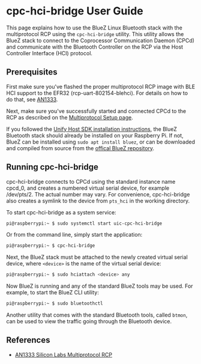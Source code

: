 # cpc-hci-bridge User Guide

This page explains how to use the BlueZ Linux Bluetooth stack with
the multiprotocol RCP using the `cpc-hci-bridge` utility. This utility
allows the BlueZ stack to connect to the Coprocessor
Communication Daemon (CPCd) and communicate with the Bluetooth
Controller on the RCP via the Host Controller Interface (HCI) protocol.

## Prerequisites

First make sure you've flashed the proper multiprotocol RCP image with
BLE HCI support to the EFR32 (rcp-uart-802154-blehci). For details on
how to do that, see
[AN1333](https://www.silabs.com/documents/public/application-notes/an1333-concurrent-protocols-with-802-15-4-rcp.pdf).

Next, make sure you've successfully started and connected CPCd to the RCP
as described on the [Multiprotocol Setup page](../../doc/getting_started_multiprotocol_cpc.md).

If you followed the
[Unify Host SDK installation instructions](../../doc/getting_started.md),
the BlueZ Bluetooth stack should already be installed on your Raspberry Pi.
If not, BlueZ can be installed using `sudo apt install bluez`, or can be downloaded and compiled from source from the [offical BlueZ repository](https://git.kernel.org/pub/scm/bluetooth/bluez.git/about/).

## Running cpc-hci-bridge

cpc-hci-bridge connects to CPCd using the standard instance name cpcd_0,
and creates a numbered virtual serial device, for example /dev/pts/2.
The actual number may vary. For convenience, cpc-hci-bridge also creates
a symlink to the device from `pts_hci` in the working directory.

To start cpc-hci-bridge as a system service:

```bash
pi@raspberrypi:~ $ sudo systemctl start uic-cpc-hci-bridge
```

Or from the command line, simply start the application:

```bash
pi@raspberrypi:~ $ cpc-hci-bridge
```

Next, the BlueZ stack must be attached to the newly created virtual serial device,
where `<device>` is the name of the virtual serial device:

```bash
pi@raspberrypi:~ $ sudo hciattach <device> any
```

Now BlueZ is running and any of the standard BlueZ tools may be used.
For example, to start the BlueZ CLI utility:

```bash
pi@raspberrypi:~ $ sudo bluetoothctl
```

Another utility that comes with the standard Bluetooth tools, called `btmon`,
can be used to view the traffic going through the Bluetooth device.

## References

- [AN1333 Silicon Labs Multiprotocol RCP](https://www.silabs.com/documents/public/application-notes/an1333-concurrent-protocols-with-802-15-4-rcp.pdf)
